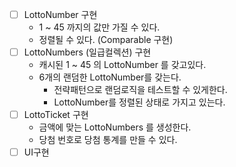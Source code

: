 - [ ] LottoNumber 구현
  - 1 ~ 45 까지의 값만 가질 수 있다.
  - 정렬될 수 있다. (Comparable 구현)
- [ ] LottoNumbers (일급컬렉션) 구현 
  - 캐시된 1 ~ 45 의 LottoNumber 를 갖고있다.
  - 6개의 랜덤한 LottoNumber를 갖는다.
    - 전략패턴으로 랜덤로직을 테스트할 수 있게한다.
    - LottoNumber를 정렬된 상태로 가지고 있는다.
- [ ] LottoTicket 구현
  - 금액에 맞는 LottoNumbers 를 생성한다.
  - 당첨 번호로 당첨 통계를 만들 수 있다.
- [ ] UI구현
